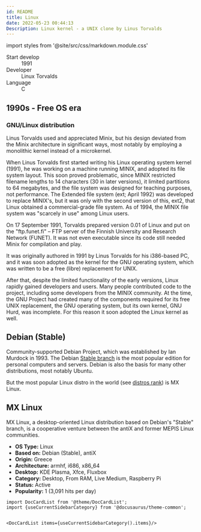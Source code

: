 ```yaml
---
id: README
title: Linux
date: 2022-05-23 00:44:13
Description: Linux kernel - a UNIX clone by Linus Torvalds
---
```


import styles from '@site/src/css/markdown.module.css'

<div className={styles.colorRed}>

<dl>
  <dt>Start develop</dt>
  <dd>1991</dd>
  <dt>Developer</dt>
  <dd>Linux Torvalds</dd>
  <dt>Language</dt>
  <dd>C</dd>
</dl>

</div>

## 1990s - Free OS era

### GNU/Linux distribution

Linus Torvalds used and appreciated Minix, but his design deviated from the Minix architecture in significant ways, most notably by employing a monolithic kernel instead of a microkernel.

When Linus Torvalds first started writing his Linux operating system kernel (1991), he was working on a machine running MINIX, and adopted its file system layout. This soon proved problematic, since MINIX restricted filename lengths to 14 characters (30 in later versions), it limited partitions to 64 megabytes, and the file system was designed for teaching purposes, not performance. The Extended file system (ext; April 1992) was developed to replace MINIX's, but it was only with the second version of this, ext2, that Linux obtained a commercial-grade file system. As of 1994, the MINIX file system was "scarcely in use" among Linux users.

On 17 September 1991, Torvalds prepared version 0.01 of Linux and put on the "ftp.funet.fi" – FTP server of the Finnish University and Research Network (FUNET). It was not even executable since its code still needed Minix for compilation and play.

It was originally authored in 1991 by Linus Torvalds for his i386-based PC, and it was soon adopted as the kernel for the GNU operating system, which was written to be a free (libre) replacement for UNIX.

After that, despite the limited functionality of the early versions, Linux rapidly gained developers and users. Many people contributed code to the project, including some developers from the MINIX community. At the time, the GNU Project had created many of the components required for its free UNIX replacement, the GNU operating system, but its own kernel, GNU Hurd, was incomplete. For this reason it soon adopted the Linux kernel as well.

## Debian (Stable)

Community-supported Debian Project, which was established by Ian Murdock in 1993. The Debian <a href='https://en.wikipedia.org/wiki/Debian#Branches' class='external'>Stable branch</a> is the most popular edition for personal computers and servers. Debian is also the basis for many other distributions, most notably Ubuntu.

But the most popular Linux distro in the world (see <a href='https://distrowatch.com/dwres.php?resource=popularity' class='external'>distros rank</a>) is MX Linux.

## MX Linux

MX Linux, a desktop-oriented Linux distribution based on Debian's "Stable" branch, is a cooperative venture between the antiX and former MEPIS Linux communities.

<div className={styles.colorRed}>

- **OS Type:** Linux
- **Based on:** Debian (Stable), antiX
- **Origin:** Greece
- **Architecture:** armhf, i686, x86_64
- **Desktop:** KDE Plasma, Xfce, Fluxbox
- **Category:** Desktop, From RAM, Live Medium, Raspberry Pi
- **Status:** Active
- **Popularity:** 1 (3,091 hits per day)

</div>

```mdx-code-block
import DocCardList from '@theme/DocCardList';
import {useCurrentSidebarCategory} from '@docusaurus/theme-common';


<DocCardList items={useCurrentSidebarCategory().items}/>
```
